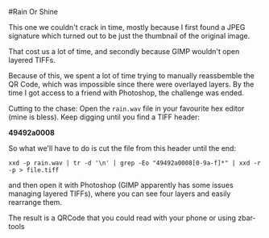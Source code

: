#Rain Or Shine


This one we couldn't crack in time, mostly because I first found a JPEG signature which turned out to be just the thumbnail of the original image. 

That cost us a lot of time, and secondly because GIMP wouldn't open layered TIFFs. 


Because of this, we spent a lot of time trying to manually reassbemble the QR Code, which was impossible since there were overlayed layers.
By the time I got access to a friend with Photoshop, the challenge was ended.

Cutting to the chase: Open the `rain.wav` file in your favourite hex editor (mine is bless). Keep digging until you find a TIFF header:

**49492a0008**

So what we'll have to do is cut the file from this header until the end: 

`xxd -p rain.wav | tr -d '\n' | grep -Eo "49492a0008[0-9a-f]*" | xxd -r -p > file.tiff`

and then open it with Photoshop (GIMP apparently has some issues managing layered TIFFs), where you can see four layers and easily rearrange them.


The result is a QRCode that you could read with your phone or using zbar-tools
